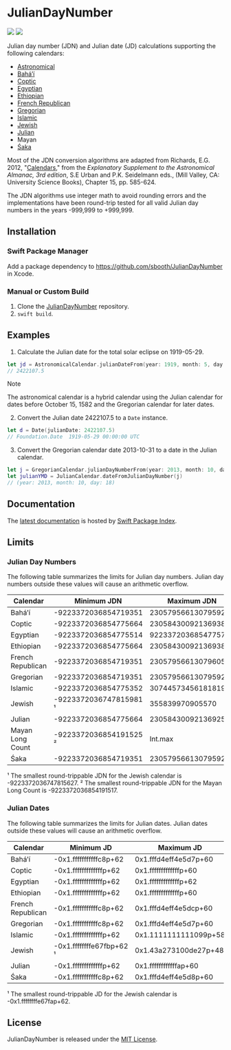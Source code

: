 # JulianDayNumber

[![](https://img.shields.io/endpoint?url=https%3A%2F%2Fswiftpackageindex.com%2Fapi%2Fpackages%2Fsbooth%2FJulianDayNumber%2Fbadge%3Ftype%3Dswift-versions)](https://swiftpackageindex.com/sbooth/JulianDayNumber)
[![](https://img.shields.io/endpoint?url=https%3A%2F%2Fswiftpackageindex.com%2Fapi%2Fpackages%2Fsbooth%2FJulianDayNumber%2Fbadge%3Ftype%3Dplatforms)](https://swiftpackageindex.com/sbooth/JulianDayNumber)

Julian day number (JDN) and Julian date (JD) calculations supporting the following calendars:
- [Astronomical](https://swiftpackageindex.com/sbooth/juliandaynumber/main/documentation/juliandaynumber/astronomicalcalendar)
- [Baháʼí](https://swiftpackageindex.com/sbooth/juliandaynumber/main/documentation/juliandaynumber/bahaicalendar)
- [Coptic](https://swiftpackageindex.com/sbooth/juliandaynumber/main/documentation/juliandaynumber/copticcalendar)
- [Egyptian](https://swiftpackageindex.com/sbooth/juliandaynumber/main/documentation/juliandaynumber/egyptiancalendar)
- [Ethiopian](https://swiftpackageindex.com/sbooth/juliandaynumber/main/documentation/juliandaynumber/ethiopiancalendar)
- [French Republican](https://swiftpackageindex.com/sbooth/juliandaynumber/main/documentation/juliandaynumber/frenchrepublicancalendar)
- [Gregorian](https://swiftpackageindex.com/sbooth/juliandaynumber/main/documentation/juliandaynumber/gregoriancalendar)
- [Islamic](https://swiftpackageindex.com/sbooth/juliandaynumber/main/documentation/juliandaynumber/islamiccalendar)
- [Jewish](https://swiftpackageindex.com/sbooth/juliandaynumber/main/documentation/juliandaynumber/jewishcalendar)
- [Julian](https://swiftpackageindex.com/sbooth/juliandaynumber/main/documentation/juliandaynumber/juliancalendar)
- Mayan
- [Śaka](https://swiftpackageindex.com/sbooth/juliandaynumber/main/documentation/juliandaynumber/sakacalendar)

Most of the JDN conversion algorithms are adapted from Richards, E.G. 2012, "[Calendars](https://aa.usno.navy.mil/downloads/c15_usb_online.pdf)," from the *Explanatory Supplement to the Astronomical Almanac, 3rd edition*, S.E Urban and P.K. Seidelmann eds., (Mill Valley, CA: University Science Books), Chapter 15, pp. 585-624.

The JDN algorithms use integer math to avoid rounding errors and the implementations have been round-trip tested for all valid Julian day numbers in the years -999,999 to +999,999.

## Installation

### Swift Package Manager

Add a package dependency to https://github.com/sbooth/JulianDayNumber in Xcode.

### Manual or Custom Build

1. Clone the [JulianDayNumber](https://github.com/sbooth/JulianDayNumber) repository.
2. `swift build`.

## Examples

1. Calculate the Julian date for the total solar eclipse on 1919-05-29.

```swift
let jd = AstronomicalCalendar.julianDateFrom(year: 1919, month: 5, day: 29)
// 2422107.5
```

> [!NOTE]
> The astronomical calendar is a hybrid calendar using the Julian calendar for dates before October 15, 1582 and the Gregorian calendar for later dates.

2. Convert the Julian date 2422107.5 to a `Date` instance.

```swift
let d = Date(julianDate: 2422107.5)
// Foundation.Date	1919-05-29 00:00:00 UTC
```

3. Convert the Gregorian calendar date 2013-10-31 to a date in the Julian calendar.

```swift
let j = GregorianCalendar.julianDayNumberFrom(year: 2013, month: 10, day: 31)
let julianYMD = JulianCalendar.dateFromJulianDayNumber(j)
// (year: 2013, month: 10, day: 18)
```

## Documentation

The [latest documentation](https://swiftpackageindex.com/sbooth/JulianDayNumber/main/documentation/juliandaynumber) is hosted by [Swift Package Index](https://swiftpackageindex.com).

## Limits

### Julian Day Numbers

The following table summarizes the limits for Julian day numbers. Julian day numbers outside these values will cause an arithmetic overflow.

| Calendar | Minimum JDN | Maximum JDN |
| --- | --- | --- |
| Baháʼí | -9223372036854719351 | 2305795661307959248 |
| Coptic | -9223372036854775664 | 2305843009213693827 |
| Egyptian | -9223372036854775514 | 9223372036854775760 |
| Ethiopian | -9223372036854775664 | 2305843009213693827 |
| French Republican | -9223372036854719351 | 2305795661307960548 |
| Gregorian | -9223372036854719351 | 2305795661307959247 |
| Islamic | -9223372036854775352 | 307445734561818195 |
| Jewish | -9223372036747815981 ¹ | 355839970905570 |
| Julian | -9223372036854775664 | 2305843009213692550 |
| Mayan Long Count | -9223372036854191525 ² | Int.max |
| Śaka | -9223372036854719351 | 2305795661307959298 |

¹ The smallest round-trippable JDN for the Jewish calendar is -9223372036747815627.
² The smallest round-trippable JDN for the Mayan Long Count is -9223372036854191517.

### Julian Dates

The following table summarizes the limits for Julian dates. Julian dates outside these values will cause an arithmetic overflow.

| Calendar | Minimum JD | Maximum JD |
| --- | --- | --- |
| Baháʼí | -0x1.fffffffffffc8p+62 | 0x1.fffd4eff4e5d7p+60 |
| Coptic | -0x1.fffffffffffffp+62 | 0x1.fffffffffffffp+60 |
| Egyptian | -0x1.fffffffffffffp+62 | 0x1.fffffffffffffp+62 |
| Ethiopian | -0x1.fffffffffffffp+62 | 0x1.fffffffffffffp+60 |
| French Republican | -0x1.fffffffffffc8p+62 | 0x1.fffd4eff4e5dcp+60 |
| Gregorian | -0x1.fffffffffffc8p+62 | 0x1.fffd4eff4e5d7p+60 |
| Islamic | -0x1.fffffffffffffp+62 | 0x1.1111111111099p+58 |
| Jewish | -0x1.ffffffffe67fbp+62 ¹ | 0x1.43a273100de27p+48 |
| Julian | -0x1.fffffffffffffp+62 | 0x1.ffffffffffffap+60 |
| Śaka | -0x1.fffffffffffc8p+62 | 0x1.fffd4eff4e5d8p+60 |

¹ The smallest round-trippable JD for the Jewish calendar is -0x1.ffffffffe67fap+62.

## License

JulianDayNumber is released under the [MIT License](https://github.com/sbooth/JulianDayNumber/blob/main/LICENSE.txt).
